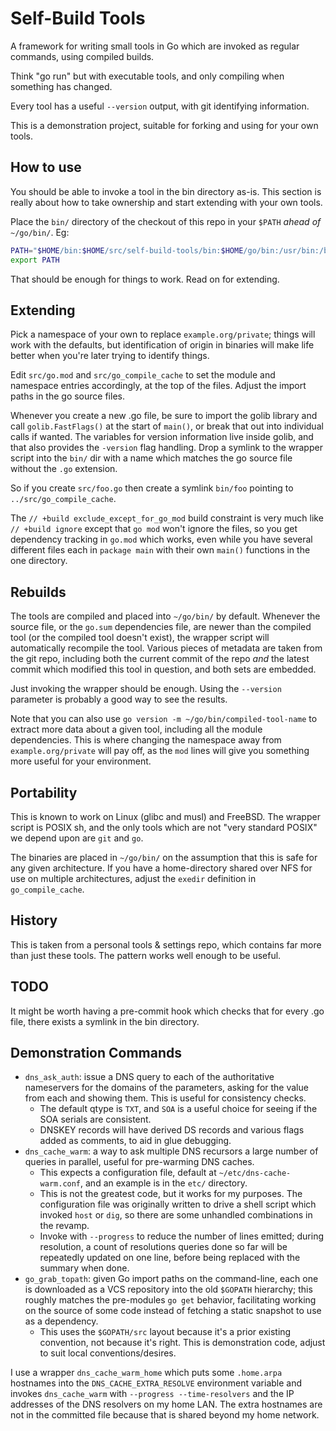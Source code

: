 Self-Build Tools
================

A framework for writing small tools in Go which are invoked as regular
commands, using compiled builds.

Think "go run" but with executable tools, and only compiling when something
has changed.

Every tool has a useful `--version` output, with git identifying information.

This is a demonstration project, suitable for forking and using for your own
tools.


## How to use

You should be able to invoke a tool in the bin directory as-is.  This section
is really about how to take ownership and start extending with your own tools.

Place the `bin/` directory of the checkout of this repo in your `$PATH`
_ahead of_ `~/go/bin/`.  Eg:

```sh
PATH="$HOME/bin:$HOME/src/self-build-tools/bin:$HOME/go/bin:/usr/bin:/bin:/usr/local/bin"
export PATH
```

That should be enough for things to work.  Read on for extending.


## Extending

Pick a namespace of your own to replace `example.org/private`; things will
work with the defaults, but identification of origin in binaries will make
life better when you're later trying to identify things.

Edit `src/go.mod` and `src/go_compile_cache` to set the module and namespace
entries accordingly, at the top of the files.  Adjust the import paths in the
go source files.

Whenever you create a new .go file, be sure to import the golib library and
call `golib.FastFlags()` at the start of `main()`, or break that out into
individual calls if wanted.  The variables for version information live inside
golib, and that also provides the `-version` flag handling.  Drop a symlink to
the wrapper script into the `bin/` dir with a name which matches the go source
file without the `.go` extension.

So if you create `src/foo.go` then create a symlink `bin/foo` pointing to
`../src/go_compile_cache`.

The `// +build exclude_except_for_go_mod` build constraint is very much like
`// +build ignore` except that `go mod` won't ignore the files, so you get
dependency tracking in `go.mod` which works, even while you have several
different files each in `package main` with their own `main()` functions in
the one directory.


## Rebuilds

The tools are compiled and placed into `~/go/bin/` by default.  Whenever the
source file, or the `go.sum` dependencies file, are newer than the compiled
tool (or the compiled tool doesn't exist), the wrapper script will
automatically recompile the tool.  Various pieces of metadata are taken from
the git repo, including both the current commit of the repo _and_ the latest
commit which modified this tool in question, and both sets are embedded.

Just invoking the wrapper should be enough.  Using the `--version` parameter
is probably a good way to see the results.

Note that you can also use `go version -m ~/go/bin/compiled-tool-name` to
extract more data about a given tool, including all the module dependencies.
This is where changing the namespace away from `example.org/private` will pay
off, as the `mod` lines will give you something more useful for your
environment.


## Portability

This is known to work on Linux (glibc and musl) and FreeBSD.  The wrapper
script is POSIX sh, and the only tools which are not "very standard POSIX" we
depend upon are `git` and `go`.

The binaries are placed in `~/go/bin/` on the assumption that this is safe for
any given architecture.  If you have a home-directory shared over NFS for use
on multiple architectures, adjust the `exedir` definition in
`go_compile_cache`.


## History

This is taken from a personal tools & settings repo, which contains far more
than just these tools.  The pattern works well enough to be useful.


## TODO

It might be worth having a pre-commit hook which checks that for every .go
file, there exists a symlink in the bin directory.


## Demonstration Commands

 * `dns_ask_auth`: issue a DNS query to each of the authoritative nameservers
   for the domains of the parameters, asking for the value from each and
   showing them.  This is useful for consistency checks.
   + The default qtype is `TXT`, and `SOA` is a useful choice for seeing if
     the SOA serials are consistent.
   + DNSKEY records will have derived DS records and various flags added as
     comments, to aid in glue debugging.
 * `dns_cache_warm`: a way to ask multiple DNS recursors a large number of
   queries in parallel, useful for pre-warming DNS caches.
   + This expects a configuration file, default at
     `~/etc/dns-cache-warm.conf`, and an example is in the `etc/` directory.
   + This is not the greatest code, but it works for my purposes.  The
     configuration file was originally written to drive a shell script which
     invoked `host` or `dig`, so there are some unhandled combinations in the
     revamp.
   + Invoke with `--progress` to reduce the number of lines emitted; during
     resolution, a count of resolutions queries done so far will be
     repeatedly updated on one line, before being replaced with the summary
     when done.
 * `go_grab_topath`: given Go import paths on the command-line, each one is
    downloaded as a VCS repository into the old `$GOPATH` hierarchy; this
    roughly matches the pre-modules `go get` behavior, facilitating working on
    the source of some code instead of fetching a static snapshot to use as a
    dependency.
    + This uses the `$GOPATH/src` layout because it's a prior existing
      convention, not because it's right.  This is demonstration code, adjust
      to suit local conventions/desires.

I use a wrapper `dns_cache_warm_home` which puts some `.home.arpa` hostnames
into the `DNS_CACHE_EXTRA_RESOLVE` environment variable and invokes
`dns_cache_warm` with `--progress --time-resolvers` and the IP addresses of
the DNS resolvers on my home LAN.
The extra hostnames are not in the committed file because that is shared
beyond my home network.
